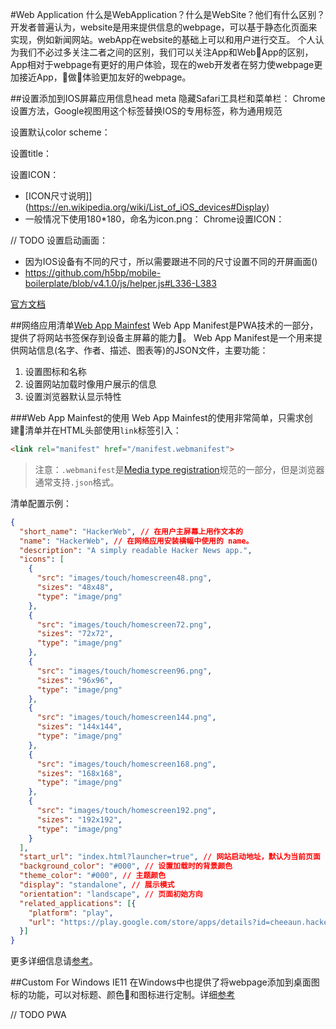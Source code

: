#Web Application
什么是WebApplication？什么是WebSite？他们有什么区别？
开发者普遍认为，website是用来提供信息的webpage，可以基于静态化页面来实现，例如新闻网站。webApp在website的基础上可以和用户进行交互。
个人认为我们不必过多关注二者之间的区别，我们可以关注App和WebApp的区别，App相对于webpage有更好的用户体验，现在的web开发者在努力使webpage更加接近App，做体验更加友好的webpage。

##设置添加到IOS屏幕应用信息head meta
隐藏Safari工具栏和菜单栏：
<meta name="apple-mobile-web-app-capable" content="yes">
Chrome 设置方法，Google视图用这个标签替换IOS的专用标签，称为通用规范
<meta name="mobile-web-app-capable" content="yes">

设置默认color scheme：<meta name="apple-mobile-web-app-status-bar-style" content="black">

设置title：<meta name="apple-mobile-web-app-title" content="">

设置ICON：<link rel="apple-touch-icon" href="icon.png">
+ [ICON尺寸说明]](https://en.wikipedia.org/wiki/List_of_iOS_devices#Display)
+ 一般情况下使用180*180，命名为icon.png：<link rel="apple-touch-icon" href="icon.png">
Chrome设置ICON：<link rel="icon" sizes="192x192" href="highres-icon.png">


// TODO
设置启动画面：<link rel="apple-touch-startup-image" media="(max-device-width: 480px) and (-webkit-min-device-pixel-ratio: 2)" href="img/startup-retina.png">
+ 因为IOS设备有不同的尺寸，所以需要跟进不同的尺寸设置不同的开屏画面()
+ https://github.com/h5bp/mobile-boilerplate/blob/v4.1.0/js/helper.js#L336-L383

[官方文档](https://developer.apple.com/safari/resources/#documentation/AppleApplications/Reference/SafariHTMLRef/Articles/MetaTags.html)



##网络应用清单[Web App Mainfest](https://developer.mozilla.org/en-US/docs/Web/Manifest)
Web App Manifest是PWA技术的一部分，提供了将网站书签保存到设备主屏幕的能力。
Web App Manifest是一个用来提供网站信息(名字、作者、描述、图表等)的JSON文件，主要功能：
1. 设置图标和名称
2. 设置网站加载时像用户展示的信息
3. 设置浏览器默认显示特性

###Web App Mainfest的使用
Web App Mainfest的使用非常简单，只需求创建清单并在HTML头部使用`link`标签引入：
```html
<link rel="manifest" href="/manifest.webmanifest">
```
> 注意：`.webmanifest`是[Media type registration](https://w3c.github.io/manifest/#media-type-registration)规范的一部分，但是浏览器通常支持`.json`格式。


清单配置示例：
```json
{
  "short_name": "HackerWeb", // 在用户主屏幕上用作文本的
  "name": "HackerWeb", // 在网络应用安装横幅中使用的 name。
  "description": "A simply readable Hacker News app.",
  "icons": [
    {
      "src": "images/touch/homescreen48.png",
      "sizes": "48x48",
      "type": "image/png"
    },
    {
      "src": "images/touch/homescreen72.png",
      "sizes": "72x72",
      "type": "image/png"
    },
    {
      "src": "images/touch/homescreen96.png",
      "sizes": "96x96",
      "type": "image/png"
    }, 
    {
      "src": "images/touch/homescreen144.png",
      "sizes": "144x144",
      "type": "image/png"
    }, 
    {
      "src": "images/touch/homescreen168.png",
      "sizes": "168x168",
      "type": "image/png"
    }, 
    {
      "src": "images/touch/homescreen192.png",
      "sizes": "192x192",
      "type": "image/png"
    }
  ],
  "start_url": "index.html?launcher=true", // 网站启动地址，默认为当前页面
  "background_color": "#000", // 设置加载时的背景颜色
  "theme_color": "#000", // 主题颜色
  "display": "standalone", // 展示模式
  "orientation": "landscape", // 页面初始方向
  "related_applications": [{
    "platform": "play",
    "url": "https://play.google.com/store/apps/details?id=cheeaun.hackerweb"
  }]
}
```
更多详细信息请[参考](https://developers.google.com/web/fundamentals/web-app-manifest/)。

##Custom For Windows IE11
在Windows中也提供了将webpage添加到桌面图标的功能，可以对标题、颜色和图标进行定制。详细[参考](https://docs.microsoft.com/en-us/previous-versions/windows/internet-explorer/ie-developer/samples/dn455106(v=vs.85))

// TODO PWA